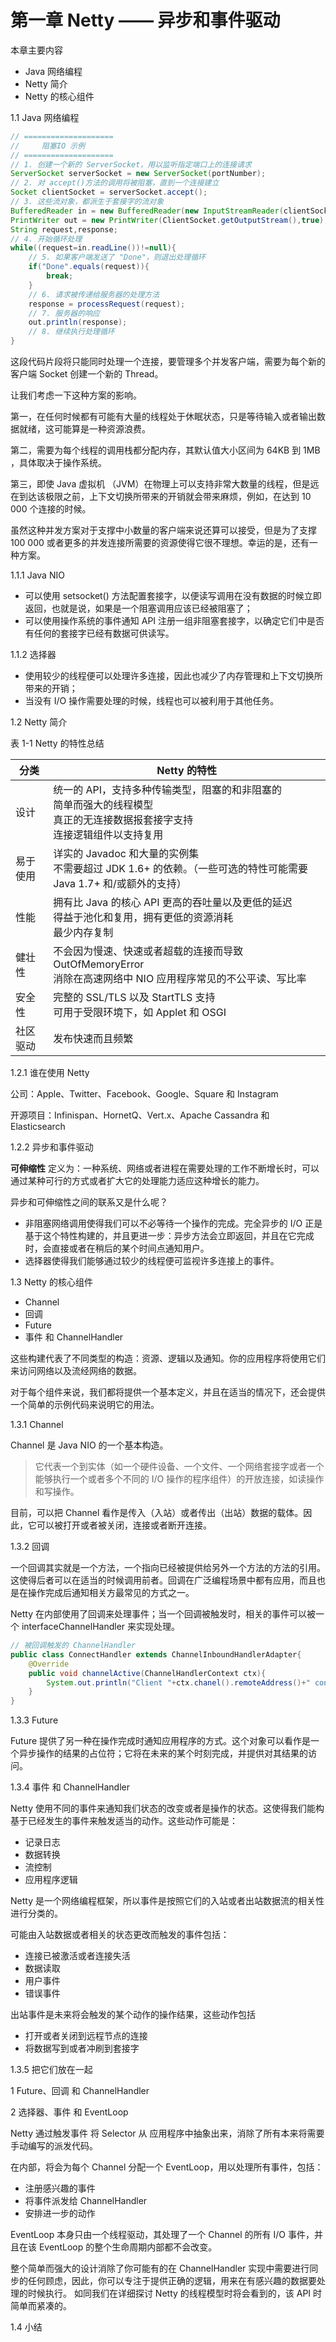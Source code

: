 # 第一章 Netty —— 异步和事件驱动

本章主要内容

- Java 网络编程
- Netty 简介
- Netty 的核心组件

1.1 Java 网络编程


```java
// ====================
//     阻塞IO 示例
// ====================
// 1. 创建一个新的 ServerSocket，用以监听指定端口上的连接请求
ServerSocket serverSocket = new ServerSocket(portNumber);
// 2. 对 accept()方法的调用将被阻塞，直到一个连接建立
Socket clientSocket = serverSocket.accept();
// 3. 这些流对象，都派生于套接字的流对象
BufferedReader in = new BufferedReader(new InputStreamReader(clientSocker.getInputStream()));
PrintWriter out = new PrintWriter(ClientSocket.getOutputStream(),true);
String request,response;
// 4. 开始循环处理
while((request=in.readLine())!=null){
    // 5. 如果客户端发送了 "Done"，则退出处理循环
    if("Done".equals(request)){
        break;
    }
    // 6. 请求被传递给服务器的处理方法
    response = processRequest(request);
    // 7. 服务器的响应
    out.println(response);
    // 8. 继续执行处理循环
}
```

这段代码片段将只能同时处理一个连接，要管理多个并发客户端，需要为每个新的客户端 Socket 创建一个新的 Thread。

让我们考虑一下这种方案的影响。

第一，在任何时候都有可能有大量的线程处于休眠状态，只是等待输入或者输出数据就绪，这可能算是一种资源浪费。

第二，需要为每个线程的调用栈都分配内存，其默认值大小区间为 64KB 到 1MB ，具体取决于操作系统。

第三，即使 Java 虚拟机 （JVM）在物理上可以支持非常大数量的线程，但是远在到达该极限之前，上下文切换所带来的开销就会带来麻烦，例如，在达到 10 000 个连接的时候。

虽然这种并发方案对于支撑中小数量的客户端来说还算可以接受，但是为了支撑100 000 或者更多的并发连接所需要的资源使得它很不理想。幸运的是，还有一种方案。

1.1.1 Java NIO

- 可以使用 setsocket() 方法配置套接字，以便读写调用在没有数据的时候立即返回，也就是说，如果是一个阻塞调用应该已经被阻塞了；
- 可以使用操作系统的事件通知 API 注册一组非阻塞套接字，以确定它们中是否有任何的套接字已经有数据可供读写。

1.1.2 选择器

- 使用较少的线程便可以处理许多连接，因此也减少了内存管理和上下文切换所带来的开销；
- 当没有 I/O 操作需要处理的时候，线程也可以被利用于其他任务。

1.2 Netty 简介

表 1-1 Netty 的特性总结

分类|Netty 的特性
---|---
设计|统一的 API，支持多种传输类型，阻塞的和非阻塞的 <br/> 简单而强大的线程模型 <br/> 真正的无连接数据报套接字支持 <br/> 连接逻辑组件以支持复用
易于使用|详实的 Javadoc 和大量的实例集 <br/> 不需要超过 JDK 1.6+ 的依赖。（一些可选的特性可能需要 Java 1.7+ 和/或额外的支持） 
性能|拥有比 Java 的核心 API 更高的吞吐量以及更低的延迟 <br/> 得益于池化和复用，拥有更低的资源消耗 <br/> 最少内存复制
健壮性|不会因为慢速、快速或者超载的连接而导致 OutOfMemoryError <br/>消除在高速网络中 NIO 应用程序常见的不公平读、写比率
安全性|完整的 SSL/TLS 以及 StartTLS 支持 <br/> 可用于受限环境下，如 Applet 和 OSGI
社区驱动|发布快速而且频繁 

1.2.1 谁在使用 Netty

公司：Apple、Twitter、Facebook、Google、Square 和 Instagram

开源项目：Infinispan、HornetQ、Vert.x、Apache Cassandra 和 Elasticsearch

1.2.2 异步和事件驱动

**可伸缩性** 定义为：一种系统、网络或者进程在需要处理的工作不断增长时，可以通过某种可行的方式或者扩大它的处理能力适应这种增长的能力。

异步和可伸缩性之间的联系又是什么呢？

- 非阻塞网络调用使得我们可以不必等待一个操作的完成。完全异步的 I/O 正是基于这个特性构建的，并且更进一步：异步方法会立即返回，并且在它完成时，会直接或者在稍后的某个时间点通知用户。
- 选择器使得我们能够通过较少的线程便可监视许多连接上的事件。

1.3 Netty 的核心组件

- Channel
- 回调
- Future
- 事件 和 ChannelHandler

这些构建代表了不同类型的构造：资源、逻辑以及通知。你的应用程序将使用它们来访问网络以及流经网络的数据。

对于每个组件来说，我们都将提供一个基本定义，并且在适当的情况下，还会提供一个简单的示例代码来说明它的用法。

1.3.1 Channel

Channel 是 Java NIO 的一个基本构造。

> 它代表一个到实体（如一个硬件设备、一个文件、一个网络套接字或者一个能够执行一个或者多个不同的 I/O 操作的程序组件）的开放连接，如读操作和写操作。

目前，可以把 Channel 看作是传入（入站）或者传出（出站）数据的载体。因此，它可以被打开或者被关闭，连接或者断开连接。

1.3.2 回调

一个回调其实就是一个方法，一个指向已经被提供给另外一个方法的方法的引用。这使得后者可以在适当的时候调用前者。回调在广泛编程场景中都有应用，而且也是在操作完成后通知相关方最常见的方式之一。

Netty 在内部使用了回调来处理事件；当一个回调被触发时，相关的事件可以被一个 interfaceChannelHandler 来实现处理。

```java
// 被回调触发的 ChannelHandler
public class ConnectHandler extends ChannelInboundHandlerAdapter{    
    @Override
    public void channelActive(ChannelHandlerContext ctx){
        System.out.println("Client "+ctx.chanel().remoteAddress()+" connected");
    }
}
```

1.3.3 Future

Future 提供了另一种在操作完成时通知应用程序的方式。这个对象可以看作是一个异步操作的结果的占位符；它将在未来的某个时刻完成，并提供对其结果的访问。

1.3.4 事件 和 ChannelHandler

Netty 使用不同的事件来通知我们状态的改变或者是操作的状态。这使得我们能构基于已经发生的事件来触发适当的动作。这些动作可能是：

- 记录日志
- 数据转换
- 流控制
- 应用程序逻辑

Netty 是一个网络编程框架，所以事件是按照它们的入站或者出站数据流的相关性进行分类的。

可能由入站数据或者相关的状态更改而触发的事件包括：

- 连接已被激活或者连接失活
- 数据读取
- 用户事件
- 错误事件

出站事件是未来将会触发的某个动作的操作结果，这些动作包括

- 打开或者关闭到远程节点的连接
- 将数据写到或者冲刷到套接字

1.3.5 把它们放在一起

1 Future、回调 和 ChannelHandler

2 选择器、事件 和 EventLoop

Netty 通过触发事件 将 Selector 从 应用程序中抽象出来，消除了所有本来将需要手动编写的派发代码。

在内部，将会为每个 Channel 分配一个 EventLoop，用以处理所有事件，包括：

- 注册感兴趣的事件
- 将事件派发给 ChannelHandler
- 安排进一步的动作

EventLoop 本身只由一个线程驱动，其处理了一个 Channel 的所有 I/O 事件，并且在该 EventLoop 的整个生命周期内部都不会改变。

整个简单而强大的设计消除了你可能有的在 ChannelHandler 实现中需要进行同步的任何顾虑，因此，你可以专注于提供正确的逻辑，用来在有感兴趣的数据要处理的时候执行。
如同我们在详细探讨 Netty 的线程模型时将会看到的，该 API 时简单而紧凑的。

1.4 小结
